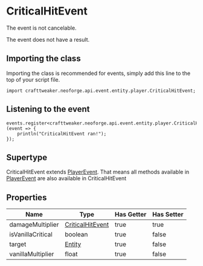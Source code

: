 # CriticalHitEvent

The event is not cancelable.

The event does not have a result.

## Importing the class

Importing the class is recommended for events, simply add this line to the top of your script file.
```zenscript
import crafttweaker.neoforge.api.event.entity.player.CriticalHitEvent;
```


## Listening to the event

```zenscript
events.register<crafttweaker.neoforge.api.event.entity.player.CriticalHitEvent>(event => {
    println("CriticalHitEvent ran!");
});
```


## Supertype

CriticalHitEvent extends [PlayerEvent](/neoforge/api/event/entity/player/PlayerEvent). That means all methods available in [PlayerEvent](/neoforge/api/event/entity/player/PlayerEvent) are also available in CriticalHitEvent

## Properties

|       Name        |                                  Type                                  | Has Getter | Has Setter |
|-------------------|------------------------------------------------------------------------|------------|------------|
| damageMultiplier  | [CriticalHitEvent](/neoforge/api/event/entity/player/CriticalHitEvent) | true       | true       |
| isVanillaCritical | boolean                                                                | true       | false      |
| target            | [Entity](/vanilla/api/entity/Entity)                                   | true       | false      |
| vanillaMultiplier | float                                                                  | true       | false      |

